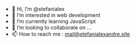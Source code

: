 - 👋 Hi, I’m @stefanialex
- 👀 I’m interested in web development
- 🌱 I’m currently learning JavaScript
- 💞️ I’m looking to collaborate on ...
- 📫 How to reach me : mail@stefanialexandre.site

<!---
stefanialex/stefanialex is a ✨ special ✨ repository because its `README.md` (this file) appears on your GitHub profile.
You can click the Preview link to take a look at your changes.
--->
